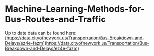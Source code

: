 # Machine-Learning-Methods-for-Bus-Routes-and-Traffic

Up to date data can be found here: [https://data.cityofnewyork.us/Transportation/Bus-Breakdown-and-Delays/ez4e-fazm](https://data.cityofnewyork.us/Transportation/Bus-Breakdown-and-Delays/ez4e-fazm)
